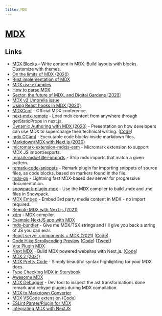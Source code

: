 ```yaml
---
title: MDX
---
```


# [MDX](https://github.com/mdx-js/mdx)

## Links

- [MDX Blocks](https://mdx-blocks.netlify.com/) - Write content in MDX. Build layouts with blocks. Customize with themes.
- [On the limits of MDX (2020)](https://www.knutmelvaer.no/blog/2020/02/on-the-limits-of-mdx/)
- [Rust implementation of MDX](https://github.com/mdx-js/rust)
- [MDX use examples](https://twitter.com/JoshWComeau/status/1243136771652751360)
- [How to parse MDX](https://github.com/micromark/mdx-state-machine)
- [Sector, the future of MDX, and Digital Gardens (2020)](https://egghead.io/lessons/egghead-sector-the-future-of-mdx-and-digital-gardens)
- [MDX v2 Umbrella issue](https://github.com/mdx-js/mdx/issues/1041)
- [Using React hooks in MDX (2020)](https://dev.to/sebastienlorber/using-react-hooks-in-mdx-4ei6)
- [MDXConf](https://mdxjs.com/conf/) - Official MDX conference.
- [next-mdx-remote](https://github.com/hashicorp/next-mdx-remote) - Load mdx content from anywhere through getStaticProps in next.js.
- [Dynamic Authoring with MDX (2020)](https://dynamicauthoring.netlify.app/slides/1) - Presentation on how developers can use MDX to supercharge their technical writing. ([Code](https://github.com/M0nica/dynamic-authoring-with-mdx))
- [mdx OCaml](https://github.com/realworldocaml/mdx) - Executable code blocks inside markdown files.
- [Markdown/MDX with Next.js (2020)](https://nextjs.org/blog/markdown)
- [micromark-extension-mdxjs-esm](https://github.com/micromark/micromark-extension-mdxjs-esm) - Micromark extension to support MDX JS import/exports.
- [remark-mdx-filter-imports](https://github.com/jknoxville/remark-mdx-filter-imports) - Strip mdx imports that match a given pattern.
- [remark-code-snippets](https://github.com/jknoxville/remark-code-snippets) - Remark plugin for importing snippets of source files, as code blocks, based on markers found in the file.
- [mdx-go](https://github.com/jxnblk/mdx-go) - Lightning fast MDX-based dev server for progressive documentation.
- [snowpack-plugin-mdx](https://github.com/jaredLunde/snowpack-plugin-mdx) - Use the MDX compiler to build .mdx and .md files in Snowpack.
- [MDX Embed](https://github.com/PaulieScanlon/mdx-embed) - Embed 3rd party media content in MDX - no import required.
- [Remote MDX with Next.js (2021)](https://www.kevinpeters.net/remote-mdx-next-js)
- [xdm](https://github.com/wooorm/xdm) - MDX compiler.
- [Example NextJS app with MDX](https://github.com/aulneau/next-mdx-fast-refresh)
- [mdx-bundler](https://github.com/kentcdodds/mdx-bundler) - Give me MDX/TSX strings and I'll give you back a string of JS you can eval.
- [React server components + MDX (2021)](https://wooorm.com/server-components-mdx-demo/) ([Code](https://github.com/wooorm/server-components-mdx-demo))
- [Code Hike Scrollycoding Preview](https://code-hike-scrollycoding-preview.vercel.app/) ([Code](https://github.com/pomber/scrollycoding-preview/)) ([Tweet](https://twitter.com/rauchg/status/1367199228494155786))
- [Vite Plugin MDX](https://github.com/brillout/vite-plugin-mdx)
- [Next MDX](https://www.next-mdx.org/) - Build MDX powered websites with Next.js. ([Code](https://github.com/shadcn/next-mdx))
- [MDX 2 (2021)](https://mdxjs.com/blog/v2/)
- [MDX Pretty Code](https://github.com/atomiks/mdx-pretty-code) - Simply beautiful syntax highlighting for your MDX docs.
- [Type Checking MDX in Storybook](https://github.com/Yama-Tomo/type-checking-MDX-in-storybook)
- [Awesome MDX](https://github.com/mdx-js/awesome)
- [MDX Debugger](https://github.com/pomber/mdx-debugger) - Dev tool to inspect the ast transformations done remark and rehype plugins during MDX compilation.
- [MDX to Markdown Converter](https://github.com/souporserious/mdx-to-md)
- [MDX VSCode extension](https://marketplace.visualstudio.com/items?itemName=silvenon.mdx) ([Code](https://github.com/silvenon/vscode-mdx))
- [ESLint Parser/Plugin for MDX](https://github.com/mdx-js/eslint-mdx)
- [Integrating MDX with NextJS](https://twitter.com/dan_abramov/status/1566792394082746368)

